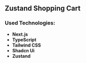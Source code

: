 ## **Zustand Shopping Cart**

### **Used Technologies:**

- **Next.js**
- **TypeScript**
- **Tailwind CSS**
- **Shadcn Ui**
- **Zustand**
